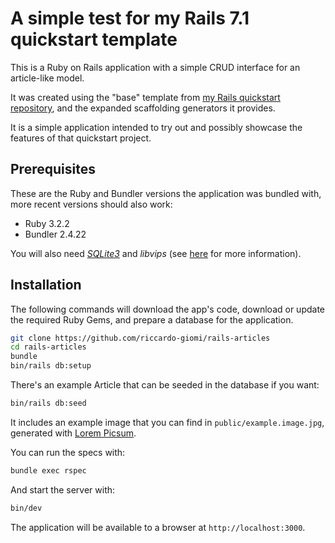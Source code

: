 # A simple test for my Rails 7.1 quickstart template

This is a Ruby on Rails application with a simple CRUD interface for an
article-like model.

It was created using the "base" template from [my Rails quickstart
repository](https://github.com/riccardo-giomi/rails-7.1-quickstart), and the
expanded scaffolding generators it provides.

It is a simple application intended to try out and possibly showcase the
features of that quickstart project.

## Prerequisites

These are the Ruby and Bundler versions the application was bundled with, more
recent versions should also work:

- Ruby 3.2.2
- Bundler 2.4.22

You will also need *[SQLite3](https://www.sqlite.org/)* and *libvips* (see
[here](https://github.com/libvips/ruby-vips) for more information).

## Installation

The following commands will download the app's code, download or update the
required Ruby Gems, and prepare a database for the application.

``` bash
git clone https://github.com/riccardo-giomi/rails-articles
cd rails-articles
bundle
bin/rails db:setup
```

There's an example Article that can be seeded in the database if you want:
``` bash
bin/rails db:seed
```
It includes an example image that you can find in `public/example.image.jpg`,
generated with [Lorem Picsum](https://picsum.photos).


You can run the specs with:
``` bash
bundle exec rspec
```

And start the server with:
``` bash
bin/dev
```

The application will be available to a browser at `http://localhost:3000`.
